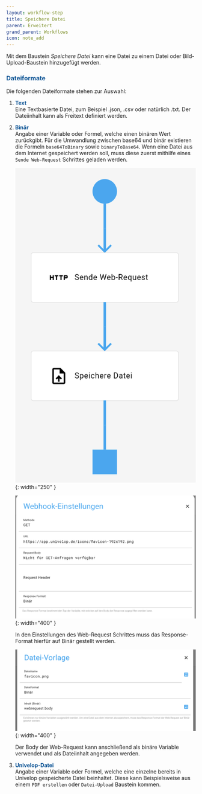 ```yaml
---
layout: workflow-step
title: Speichere Datei
parent: Erweitert
grand_parent: Workflows
icon: note_add
---
```


Mit dem Baustein _Speichere Datei_ kann eine Datei zu einem Datei oder Bild-Upload-Baustein hinzugefügt werden.

### <span style="color:#0b5394">**Dateiformate**</span>

Die folgenden Dateiformate stehen zur Auswahl:

1. <span style="color:#0b5394">**Text**</span>  
   Eine Textbasierte Datei, zum Beispiel .json, .csv oder natürlich .txt. Der Dateiinhalt kann als Freitext definiert werden. 
1. <span style="color:#0b5394">**Binär**</span>  
   Angabe einer Variable oder Formel, welche einen binären Wert zurückgibt. Für die Umwandlung zwischen base64 und binär existieren die Formeln `base64ToBinary` sowie `binaryToBase64`. Wenn eine Datei aus dem Internet gespeichert werden soll, muss diese zuerst mithilfe eines `Sende Web-Request` Schrittes geladen werden. 

   ![Beispiels Workflow](/assets/workflows/advanced/save-file/web-file-workflow.png){: width="250" }

   ![Webhook Einstellungen](/assets/workflows/advanced/save-file/web-settings.png){: width="400" }

   In den Einstellungen des Web-Request Schrittes muss das Response-Format hierfür auf Binär gestellt werden.

   ![Speichere Datei Vorlage](/assets/workflows/advanced/save-file/file-template.png){: width="400" }

    Der Body der Web-Request kann anschließend als binäre Variable verwendet und als Dateiinhalt angegeben werden.
1. <span style="color:#0b5394">**Univelop-Datei**</span>  
   Angabe einer Variable oder Formel, welche eine einzelne bereits in Univelop gespeicherte Datei beinhaltet. Diese kann Beispielsweise aus einem `PDF erstellen` oder `Datei-Upload` Baustein kommen.

